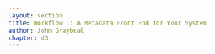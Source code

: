 ```yaml
---
layout: section
title: Workflow 1: A Metadata Front End for Your System
author: John Graybeal
chapter: d3
---
```

